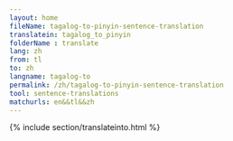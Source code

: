```yaml
---
layout: home
fileName: tagalog-to-pinyin-sentence-translation
translatein: tagalog_to_pinyin
folderName : translate
lang: zh
from: tl
to: zh
langname: tagalog-to
permalink: /zh/tagalog-to-pinyin-sentence-translation
tool: sentence-translations
matchurls: en&&tl&&zh
---
```

{% include section/translateinto.html %}
